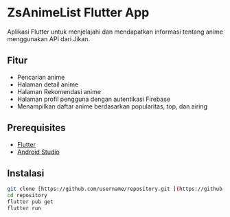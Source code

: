 # ZsAnimeList Flutter App  

Aplikasi Flutter untuk menjelajahi dan mendapatkan informasi tentang anime menggunakan API dari Jikan.  

## Fitur  

- Pencarian anime  
- Halaman detail anime
- Halaman Rekomendasi anime  
- Halaman profil pengguna dengan autentikasi Firebase  
- Menampilkan daftar anime berdasarkan popularitas, top, dan airing  

## Prerequisites  

- [Flutter](https://flutter.dev/docs/get-started/install)  
- [Android Studio](https://developer.android.com/studio)

## Instalasi  

   ```bash  
   git clone [https://github.com/username/repository.git ](https://github.com/zakysatya/my-anime-list-flutter-app.git) 
   cd repository
   flutter pub get
   flutter run
